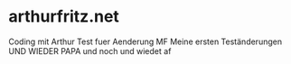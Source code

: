 # arthurfritz.net
Coding mit Arthur
Test fuer Aenderung MF
Meine ersten Teständerungen
UND WIEDER PAPA
und noch
und wiedet af
